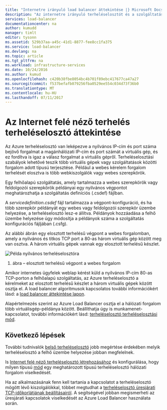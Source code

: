 ```yaml
---
title: "Internetre irányuló load balancer áttekintése |} Microsoft Docs"
description: "Az internetre irányuló terheléselosztót és a szolgáltatások áttekintése. A terheléselosztó működéséről az Azure virtuális gépek és felhőszolgáltatások használatával."
services: load-balancer
documentationcenter: na
author: kumudd
manager: timlt
editor: tysonn
ms.assetid: 529b37aa-a45c-41d1-8877-fee8cc1fa375
ms.service: load-balancer
ms.devlang: na
ms.topic: article
ms.tgt_pltfrm: na
ms.workload: infrastructure-services
ms.date: 10/24/2016
ms.author: kumud
ms.openlocfilehash: c420b38fbe8054bc4b701f89ebc417677ca47a27
ms.sourcegitcommit: f537befafb079256fba0529ee554c034d73f36b0
ms.translationtype: MT
ms.contentlocale: hu-HU
ms.lasthandoff: 07/11/2017
---
```

# <a name="internet-facing-load-balancer-overview"></a>Az Internet felé néző terhelés terheléselosztó áttekintése

Az Azure terheléselosztó van leképezve a nyilvános IP-cím és port száma bejövő forgalmat a magánhálózati IP-cím és port számát a virtuális gép, és ez fordítva is igaz a válasz forgalmat a virtuális gépről. Terheléselosztási szabályok lehetővé teszik több virtuális gépek vagy szolgáltatások közötti forgalom adott típusú terjesztése. Például a webes kérelem forgalom terhelését elosztva is több webkiszolgálók vagy webes szerepkörök.

Egy felhőalapú szolgáltatás, amely tartalmazza a webes szerepkörök vagy feldolgozói szerepkörök példányai egy nyilvános végpontot meghatározhatja a szolgáltatás definíciós (.csdef) fájlban.

A *servicedefinition.csdef* fájl tartalmazza a végpont-konfiguráció, és ha több szerepkör példányát egy webes vagy feldolgozói szerepkör üzembe helyezése, a terheléselosztó lesz-e állítva. Példányok hozzáadása a felhő üzembe helyezése úgy módosítja a példányok száma a szolgáltatás konfigurációs fájljában (.csfg).

Az alábbi ábrán egy elosztott terhelésű végpont a webes forgalomban, amely a nyilvános és titkos TCP port a 80-as három virtuális gép között meg van osztva. A három virtuális gépek vannak egy elosztott terhelésű készlet.

![Példa nyilvános terheléselosztóra](./media/load-balancer-internet-overview/IC727496.png)

1. ábra – elosztott terhelésű végpont a webes forgalom

Amikor internetes ügyfelek weblap kérést küld a nyilvános IP-cím 80-as TCP-porton a felhőalapú szolgáltatás, az Azure terheléselosztó a kérelmeket az elosztott terhelésű készlet a három virtuális gépek között osztja el. A load balancer algoritmusok kapcsolatos további információkért lásd: a [load balancer áttekintése lapon](load-balancer-overview.md#load-balancer-features).

Alapértelmezés szerint az Azure Load Balancer osztja el a hálózati forgalom több virtuálisgép-példánya között. Beállíthatja úgy is munkamenet-kapcsolatot, további információkért lásd: [terheléselosztó terheléselosztási mód](load-balancer-distribution-mode.md).

## <a name="next-steps"></a>Következő lépések

További tudnivalók [belső terheléselosztó](load-balancer-internal-overview.md) jobb megértése érdekében melyik terheléselosztó a felhő üzembe helyezése jobban megfelelnek.

Is [Internet felé néző terheléselosztó létrehozásához](load-balancer-get-started-internet-arm-ps.md) és konfigurálása, hogy milyen típusú [mód](load-balancer-distribution-mode.md) egy meghatározott típusú terheléselosztó hálózati forgalom viselkedését.

Ha az alkalmazásának fenn kell tartania a kapcsolatot a terheléselosztó mögött lévő kiszolgálókkal, többet megtudhat a [terheléselosztó üresjárati TCP-időkorlátjának beállításairól](load-balancer-tcp-idle-timeout.md). A segítségével jobban megismerheti az üresjárati kapcsolatok viselkedését az Azure Load Balancer használata során.
